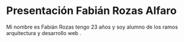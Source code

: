 # Presentación Fabián Rozas Alfaro

Mi nombre es Fabián Rozas tengo 23 años y soy alumno de los ramos arquitectura y desarrollo web .